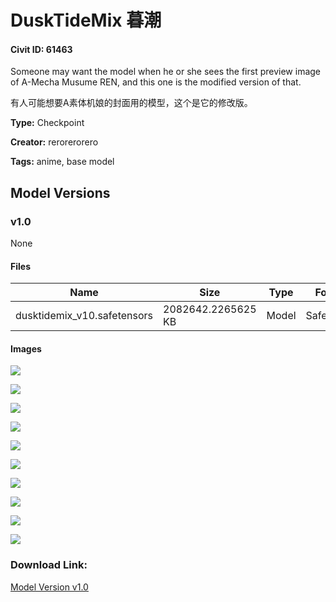 # DuskTideMix 暮潮

#### Civit ID: 61463

<p>Someone may want the model when he or she sees the first preview image of A-Mecha Musume REN, and this one is the modified version of that.</p><p>有人可能想要A素体机娘的封面用的模型，这个是它的修改版。</p>

**Type:** Checkpoint

**Creator:** rerorerorero

**Tags:** anime, base model

## Model Versions

### v1.0

None

#### Files

| Name | Size | Type | Format | Download Url | AutoV1 | AutoV2 | SHA256 | CRC32 | BLAKE3 |
| --- | --- | --- | --- | --- | --- | --- | --- | --- | --- |
| dusktidemix_v10.safetensors | 2082642.2265625 KB | Model | SafeTensor | https://civitai.com/api/download/models/65952 | 6E79CE37 | 98670CB5A8 | 98670CB5A85E8BB2B0A55F69A241281054FB6CB4F08F9355394BD4420976AA0F | 891C01E9 | FA0DDCD7D9537FD2E72F7140C64A6ECD875C58392AAC6BCDBA3FD2C6F5DFDB06 |

#### Images

<p><img src="https://image.civitai.com/xG1nkqKTMzGDvpLrqFT7WA/47315bce-2d99-47af-b6a7-4b07f28b9544/width=450/731228.jpeg" /></p>

<p><img src="https://image.civitai.com/xG1nkqKTMzGDvpLrqFT7WA/ee118ccc-8894-490a-bafd-07473015c4a4/width=450/731226.jpeg" /></p>

<p><img src="https://image.civitai.com/xG1nkqKTMzGDvpLrqFT7WA/6fe3062f-90d3-4406-9fe5-7daefa4835dc/width=450/731235.jpeg" /></p>

<p><img src="https://image.civitai.com/xG1nkqKTMzGDvpLrqFT7WA/e826f4e7-aa1c-478a-9417-2e71e7ce8001/width=450/731237.jpeg" /></p>

<p><img src="https://image.civitai.com/xG1nkqKTMzGDvpLrqFT7WA/955964eb-d5f2-45c0-a5a9-9e1f909cd5ee/width=450/731236.jpeg" /></p>

<p><img src="https://image.civitai.com/xG1nkqKTMzGDvpLrqFT7WA/03f3c881-6a4e-47aa-8fcb-96b1159a632f/width=450/731253.jpeg" /></p>

<p><img src="https://image.civitai.com/xG1nkqKTMzGDvpLrqFT7WA/7abebe6d-06fa-4391-87fa-a59bf3cbcde9/width=450/731238.jpeg" /></p>

<p><img src="https://image.civitai.com/xG1nkqKTMzGDvpLrqFT7WA/07a77a94-c73d-4383-bf4c-aed1a4a705f0/width=450/731270.jpeg" /></p>

<p><img src="https://image.civitai.com/xG1nkqKTMzGDvpLrqFT7WA/4a5ade77-0051-458b-98da-82430cd52f87/width=450/731239.jpeg" /></p>

<p><img src="https://image.civitai.com/xG1nkqKTMzGDvpLrqFT7WA/7f432f80-d14b-438a-bc1e-c96c278c81e9/width=450/731269.jpeg" /></p>

### Download Link:

[Model Version v1.0](https://civitai.com/api/download/models/65952)

